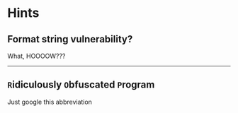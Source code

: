 # Hints
## Format string vulnerability?
What, HOOOOW???

---

## `R`idiculously `O`bfuscated `P`rogram
Just google this abbreviation

